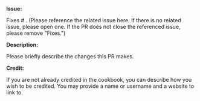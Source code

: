 **Issue:** 

Fixes # . (Please reference the related issue here. If there is no related issue, please open one. If the PR does not close the referenced issue, please remove "Fixes.")

**Description:** 

Please briefly describe the changes this PR makes.

**Credit:** 

If you are not already credited in the cookbook, you can describe how you wish to be credited. You may provide a name or username and a website to link to.